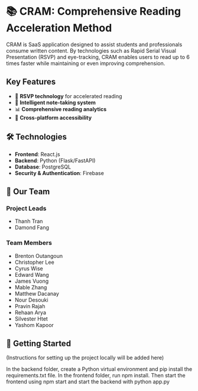 # 📚 CRAM: Comprehensive Reading Acceleration Method

CRAM is SaaS application designed to assist students and professionals consume written content. By technologies such as Rapid Serial Visual Presentation (RSVP) and eye-tracking, CRAM enables users to read up to 6 times faster while maintaining or even improving comprehension.

## Key Features
- 🚀 **RSVP technology** for accelerated reading
- 📝 **Intelligent note-taking system**
- 📊 **Comprehensive reading analytics**
- 📱 **Cross-platform accessibility**

## 🛠️ Technologies

- **Frontend**: React.js
- **Backend**: Python (Flask/FastAPI)
- **Database**: PostgreSQL
- **Security & Authentication**: Firebase

## 👥 Our Team

### Project Leads
- Thanh Tran
- Damond Fang

### Team Members
- Brenton Outangoun
- Christopher Lee
- Cyrus Wise
- Edward Wang
- James Vuong
- Mable Zhang
- Matthew Dacanay
- Nour Desouki
- Pravin Rajah
- Rehaan Arya
- Silvester Htet
- Yashom Kapoor

## 🚀 Getting Started

(Instructions for setting up the project locally will be added here)

In the backend folder, create a Python virtual environment and pip install the requirements.txt file.
In the frontend folder, run npm install. Then start the frontend using npm start and start the backend with python app.py
